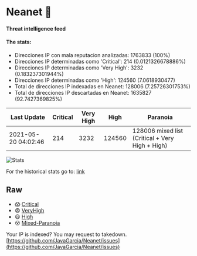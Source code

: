 # Neanet :hocho:
#### Threat intelligence feed
#### The stats:

- Direcciones IP con mala reputacion analizadas: 1763833 (100%)
- Direcciones IP determinadas como 'Critical':  214 (0.0121326678886%)
- Direcciones IP determinadas como 'Very High':  3232 (0.183237301944%)
- Direcciones IP determinadas como 'High':  124560 (7.0618930477)
- Total de direcciones IP indexadas en Neanet:  128006 (7.25726301753%)
- Total de direcciones IP descartadas en Neanet:  1635827 (92.7427369825%)

| Last Update | Critical | Very High | High | Paranoia |
| --- | --- | --- | --- | --- |
| 2021-05-20 04:02:46 | 214 | 3232 | 124560 | 128006 mixed list (Critical + Very High + High)|

![Stats](https://docs.google.com/spreadsheets/d/e/2PACX-1vSnaNMIXVabIpDJjufMlzH7poXnshF3mgd8Is1g9ytUEzVsP5my4Trn8f-xkoLLQ38xpL3HtmUexLo6/pubchart?oid=501124687&format=image)

For the historical stats go to: [link](/stats.csv)
## Raw
- :scream: [Critical](https://raw.githubusercontent.com/JavaGarcia/Neanet/master/blacklists/neanet_critical.txt)
- :fearful: [VeryHigh](https://raw.githubusercontent.com/JavaGarcia/Neanet/master/blacklists/neanet_veryHigh.txtt)
- :frowning: [High](https://raw.githubusercontent.com/JavaGarcia/Neanet/master/blacklists/neanet_high.txt)
- :dizzy_face: [Mixed-Paranoia](https://raw.githubusercontent.com/JavaGarcia/Neanet/master/blacklists/neanet_all.txt)


Your IP is indexed? You may request to takedown. [https://github.com/JavaGarcia/Neanet/issues](https://github.com/JavaGarcia/Neanet/issues)





























































































































































































































































































































































































































































































































































































































































































































































































































































































































































































































































































































































































































































































































































































































































































































































































































































































































































































































































































































































































































































































































































































































































































































































































































































































































































































































































































































































































































































































































































































































































































































































































































































































































































































































































































































































































































































































































































































































































































































































































































































































































































































































































































































































































































































































































































































































































































































































































































































































































































































































































































































































































































































































































































































































































































































































































































































































































































































































































































































































































































































































































































































































































































































































































































































































































































































































































































